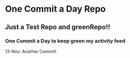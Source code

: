 # One Commit a Day Repo
## Just a Test Repo and greenRepo!!
### One Commit a Day to keep green my activity feed 

13-Nov: Another Commit!